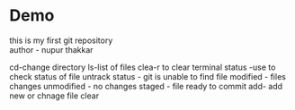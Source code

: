 # Demo
this is my first git repository
<br>
author - nupur thakkar

cd-change directory
ls-list of files
clea-r to clear terminal
status -use to check status of file
untrack status - git is unable to find file
modified - files changes
unmodified - no changes
staged - file ready to commit
add- add new or chnage file
clear

